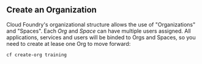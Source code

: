 Create an Organization
----------------------

Cloud Foundry's organizational structure allows the use of "Organizations" and "Spaces". Each *Org* and *Space* can have multiple users assigned. All applications, services and users will be binded to Orgs and Spaces, so you need to create at lease one Org to move forward:

```
cf create-org training
```
